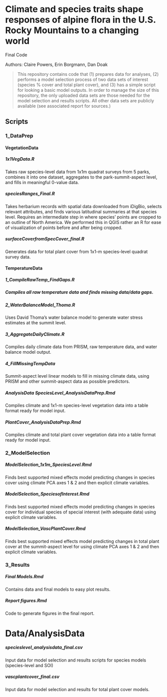 # **Climate and species traits shape responses of alpine flora in the U.S. Rocky Mountains to a changing world**

Final Code

Authors: Claire Powers, Erin Borgmann, Dan Doak

> This repository contains code that (1) prepares data for analyses, (2) performs a model selection process of two data sets of interest (species % cover and total plant cover), and (3) has a simple script for looking a basic model outputs. In order to manage the size of this repository, the only uploaded data sets are those needed for the model selection and results scripts. All other data sets are publicly available (see associated report for sources.)

## **Scripts**

### 1_DataPrep

#### VegetationData

##### *1x1VegData.R*

Takes raw species-level data from 1x1m quadrat surveys from 5 parks, combines it into one dataset, aggregates to the park-summit-aspect level, and fills in meaningful 0-value data.

##### *speciesRanges_Final.R*

Takes herbarium records with spatial data downloaded from iDigBio, selects relevant attributes, and finds various latitudinal summaries at that species level. Requires an intermediate step in where species’ points are cropped to an outline of North America. We performed this in QGIS rather an R for ease of visualization of points before and after being cropped.

##### *surfaceCoverfromSpecCover_final.R*

Generates data for total plant cover from 1x1-m species-level quadrat survey data.

#### **TemperatureData**

##### *1_CompileRawTemp_FindGaps.R*

##### Compiles all raw temperature data and finds missing data/data gaps.

##### *2_WaterBalanceModel_Thoma.R*

Uses David Thoma’s water balance model to generate water stress estimates at the summit level.

##### *3_AggregateDailyClimate.R*

Compiles daily climate data from PRISM, raw temperature data, and water balance model output.

##### *4_FillMissingTempData*

Summit-aspect level linear models to fill in missing climate data, using PRISM and other summit-aspect data as possible predictors.

##### *AnalysisData SpeciesLevel_AnalysisDataPrep.Rmd*

Compiles climate and 1x1-m species-level vegetation data into a table format ready for model input.

##### *PlantCover_AnalysisDataPrep.Rmd*

Compiles climate and total plant cover vegetation data into a table format ready for model input.

### **2_ModelSelection**

##### *ModelSelection_1x1m_SpeciesLevel.Rmd*

Finds best supported mixed effects model predicting changes in species cover using climate PCA axes 1 & 2 and then explicit climate variables.

##### *ModelSelection_SpeciesofInterest.Rmd*

Finds best supported mixed effects model predicting changes in species cover for individual species of special interest (with adequate data) using explicit climate variables.

##### *ModelSelection_VascPlantCover.Rmd*

Finds best supported mixed effects model predicting changes in total plant cover at the summit-aspect level for using climate PCA axes 1 & 2 and then explicit climate variables.

### **3_Results**

##### *Final Models.Rmd*

Contains data and final models to easy plot results.

##### *Report figures.Rmd*

Code to generate figures in the final report.

# Data/AnalysisData

##### specieslevel_analysisdata_final.csv

Input data for model selection and results scripts for species models (species-level and SOI)

##### vascplantcover_final.csv

Input data for model selection and results for total plant cover models.
